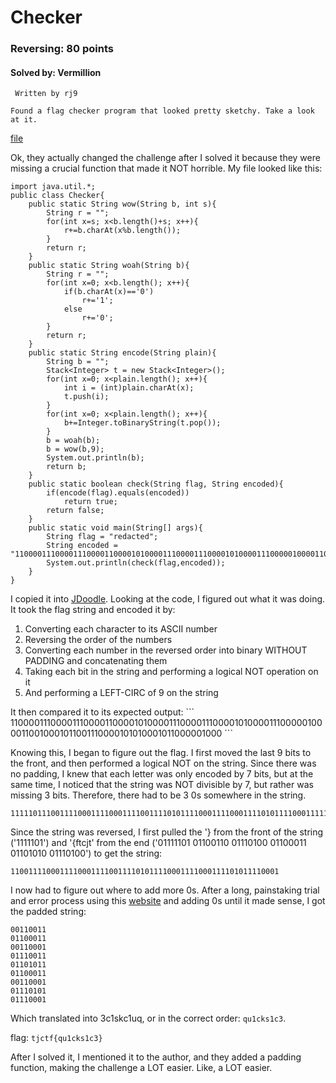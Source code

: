 # Checker
### Reversing: 80 points
#### Solved by: Vermillion
```
 Written by rj9

Found a flag checker program that looked pretty sketchy. Take a look at it.
```
<a href='https://static.tjctf.org/2e328993c4d64ddf9ff69b2f8929e5d4a494e480da0e56f8373062b212a97258_Checker.java'>file</a>

Ok, they actually changed the challenge after I solved it because they were missing a crucial function that made it NOT horrible. My file looked like this:
```
import java.util.*;
public class Checker{
    public static String wow(String b, int s){
        String r = "";
        for(int x=s; x<b.length()+s; x++){
            r+=b.charAt(x%b.length());
        }
        return r;
    }
    public static String woah(String b){
        String r = "";
        for(int x=0; x<b.length(); x++){
            if(b.charAt(x)=='0')
                r+='1';
            else
                r+='0';
        }
        return r;
    }
    public static String encode(String plain){
        String b = "";
        Stack<Integer> t = new Stack<Integer>();
        for(int x=0; x<plain.length(); x++){
            int i = (int)plain.charAt(x);
            t.push(i);
        }
        for(int x=0; x<plain.length(); x++){
            b+=Integer.toBinaryString(t.pop());
        }
        b = woah(b);
        b = wow(b,9);
        System.out.println(b);
        return b;
    }
    public static boolean check(String flag, String encoded){
        if(encode(flag).equals(encoded))
            return true;
        return false;
    }
    public static void main(String[] args){
        String flag = "redacted";
        String encoded = "1100001110000111000011000010100001110000111000010100001110000010000110010001011001110000101010001011000001000";
        System.out.println(check(flag,encoded));
    }
}
```

I copied it into <a href='https://www.jdoodle.com/online-java-compiler'>JDoodle</a>. Looking at the code, I figured out what it was doing. It took the flag string and encoded it by:
<ol>
  <li>Converting each character to its ASCII number</li>
  <li>Reversing the order of the numbers</li>
  <li>Converting each number in the reversed order into binary WITHOUT PADDING and concatenating them</li>
  <li>Taking each bit in the string and performing a logical NOT operation on it</li>
  <li>And performing a LEFT-CIRC of 9 on the string</li>
</ol>
It then compared it to its expected output: 
```
1100001110000111000011000010100001110000111000010100001110000010000110010001011001110000101010001011000001000
```

Knowing this, I began to figure out the flag. I first moved the last 9 bits to the front, and then performed a logical NOT on the string. Since there was no padding, I knew that each letter was only encoded by 7 bits, but at the same time, I noticed that the string was NOT divisible by 7, but rather was missing 3 bits. Therefore, there had to be 3 0s somewhere in the string.
```
1111101110011110001111000111100111101011110001111000111101011110001111101111001101110100110001111010101110100
```
Since the string was reversed, I first pulled the '} from the front of the string ('1111101') and '{ftcjt' from the end ('01111101 01100110 01110100 01100011 01101010 01110100') to get the string:
```
110011110001111000111100111101011110001111000111101011110001
```
I now had to figure out where to add more 0s. After a long, painstaking trial and error process using this <a href='http://www.unit-conversion.info/texttools/convert-text-to-binary/'>website</a> and adding 0s until it made sense, I got the padded string:
```
00110011
01100011
00110001
01110011
01101011
01100011
00110001
01110101
01110001
```
Which translated into 3c1skc1uq, or in the correct order: `qu1cks1c3`.

flag: `tjctf{qu1cks1c3}`

After I solved it, I mentioned it to the author, and they added a padding function, making the challenge a LOT easier. Like, a LOT easier.
